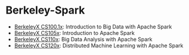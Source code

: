 # Berkeley-Spark
* [BerkeleyX CS100.1x](https://courses.edx.org/courses/BerkeleyX/CS100.1x/1T2015/course/): Introduction to Big Data with Apache Spark
* [BerkeleyX CS105x](https://www.edx.org/course/introduction-apache-spark-uc-berkeleyx-cs105x): Introduction to Apache Spark
* [BerkeleyX CS110x](https://www.edx.org/course/big-data-analysis-apache-spark-uc-berkeleyx-cs110x): Big Data Analysis with Apache Spark
* [BerkeleyX CS120x](https://www.edx.org/course/distributed-machine-learning-apache-uc-berkeleyx-cs120x): Distributed Machine Learning with Apache Spark
